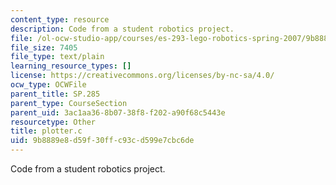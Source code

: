 ```yaml
---
content_type: resource
description: Code from a student robotics project.
file: /ol-ocw-studio-app/courses/es-293-lego-robotics-spring-2007/9b8889e8d59f30ffc93cd599e7cbc6de_plotter.c
file_size: 7405
file_type: text/plain
learning_resource_types: []
license: https://creativecommons.org/licenses/by-nc-sa/4.0/
ocw_type: OCWFile
parent_title: SP.285
parent_type: CourseSection
parent_uid: 3ac1aa36-8b07-38f8-f202-a90f68c5443e
resourcetype: Other
title: plotter.c
uid: 9b8889e8-d59f-30ff-c93c-d599e7cbc6de
---
```

Code from a student robotics project.